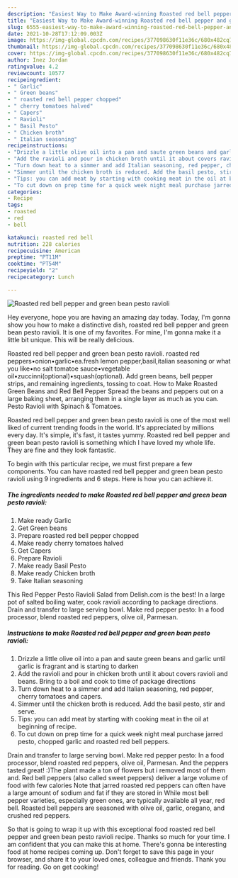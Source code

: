 ```yaml
---
description: "Easiest Way to Make Award-winning Roasted red bell pepper and green bean pesto ravioli"
title: "Easiest Way to Make Award-winning Roasted red bell pepper and green bean pesto ravioli"
slug: 6555-easiest-way-to-make-award-winning-roasted-red-bell-pepper-and-green-bean-pesto-ravioli
date: 2021-10-28T17:12:09.003Z
image: https://img-global.cpcdn.com/recipes/377098630f11e36c/680x482cq70/roasted-red-bell-pepper-and-green-bean-pesto-ravioli-recipe-main-photo.jpg
thumbnail: https://img-global.cpcdn.com/recipes/377098630f11e36c/680x482cq70/roasted-red-bell-pepper-and-green-bean-pesto-ravioli-recipe-main-photo.jpg
cover: https://img-global.cpcdn.com/recipes/377098630f11e36c/680x482cq70/roasted-red-bell-pepper-and-green-bean-pesto-ravioli-recipe-main-photo.jpg
author: Inez Jordan
ratingvalue: 4.2
reviewcount: 10577
recipeingredient:
- " Garlic"
- " Green beans"
- " roasted red bell pepper chopped"
- " cherry tomatoes halved"
- " Capers"
- " Ravioli"
- " Basil Pesto"
- " Chicken broth"
- " Italian seasoning"
recipeinstructions:
- "Drizzle a little olive oil into a pan and saute green beans and garlic until garlic is fragrant and is starting to darken"
- "Add the ravioli and pour in chicken broth until it about covers ravioli and beans. Bring to a boil and cook to time of package directions"
- "Turn down heat to a simmer and add Italian seasoning, red pepper, cherry tomatoes and capers."
- "Simmer until the chicken broth is reduced. Add the basil pesto, stir and serve."
- "Tips: you can add meat by starting with cooking meat in the oil at beginning of recipe."
- "To cut down on prep time for a quick week night meal purchase jarred pesto, chopped garlic and roasted red bell peppers."
categories:
- Recipe
tags:
- roasted
- red
- bell

katakunci: roasted red bell 
nutrition: 228 calories
recipecuisine: American
preptime: "PT11M"
cooktime: "PT54M"
recipeyield: "2"
recipecategory: Lunch

---
```



![Roasted red bell pepper and green bean pesto ravioli](https://img-global.cpcdn.com/recipes/377098630f11e36c/680x482cq70/roasted-red-bell-pepper-and-green-bean-pesto-ravioli-recipe-main-photo.jpg)

Hey everyone, hope you are having an amazing day today. Today, I'm gonna show you how to make a distinctive dish, roasted red bell pepper and green bean pesto ravioli. It is one of my favorites. For mine, I'm gonna make it a little bit unique. This will be really delicious.

Roasted red bell pepper and green bean pesto ravioli. roasted red peppers•onion•garlic•ea.fresh lemon pepper,basil,italian seasoning or what you like•no salt tomatoe sauce•vegetable oil•zuccinni(optional)•squash(optional). Add green beans, bell pepper strips, and remaining ingredients, tossing to coat. How to Make Roasted Green Beans and Red Bell Pepper Spread the beans and peppers out on a large baking sheet, arranging them in a single layer as much as you can. Pesto Ravioli with Spinach &amp; Tomatoes.

Roasted red bell pepper and green bean pesto ravioli is one of the most well liked of current trending foods in the world. It's appreciated by millions every day. It's simple, it's fast, it tastes yummy. Roasted red bell pepper and green bean pesto ravioli is something which I have loved my whole life. They are fine and they look fantastic.


To begin with this particular recipe, we must first prepare a few components. You can have roasted red bell pepper and green bean pesto ravioli using 9 ingredients and 6 steps. Here is how you can achieve it.

<!--inarticleads1-->

##### The ingredients needed to make Roasted red bell pepper and green bean pesto ravioli:

1. Make ready  Garlic
1. Get  Green beans
1. Prepare  roasted red bell pepper chopped
1. Make ready  cherry tomatoes halved
1. Get  Capers
1. Prepare  Ravioli
1. Make ready  Basil Pesto
1. Make ready  Chicken broth
1. Take  Italian seasoning


This Red Pepper Pesto Ravioli Salad from Delish.com is the best! In a large pot of salted boiling water, cook ravioli according to package directions. Drain and transfer to large serving bowl. Make red pepper pesto: In a food processor, blend roasted red peppers, olive oil, Parmesan. 

<!--inarticleads2-->

##### Instructions to make Roasted red bell pepper and green bean pesto ravioli:

1. Drizzle a little olive oil into a pan and saute green beans and garlic until garlic is fragrant and is starting to darken
1. Add the ravioli and pour in chicken broth until it about covers ravioli and beans. Bring to a boil and cook to time of package directions
1. Turn down heat to a simmer and add Italian seasoning, red pepper, cherry tomatoes and capers.
1. Simmer until the chicken broth is reduced. Add the basil pesto, stir and serve.
1. Tips: you can add meat by starting with cooking meat in the oil at beginning of recipe.
1. To cut down on prep time for a quick week night meal purchase jarred pesto, chopped garlic and roasted red bell peppers.


Drain and transfer to large serving bowl. Make red pepper pesto: In a food processor, blend roasted red peppers, olive oil, Parmesan. And the peppers tasted great! :)The plant made a ton of flowers but i removed most of them and. Red bell peppers (also called sweet peppers) deliver a large volume of food with few calories Note that jarred roasted red peppers can often have a large amount of sodium and fat if they are stored in While most bell pepper varieties, especially green ones, are typically available all year, red bell. Roasted bell peppers are seasoned with olive oil, garlic, oregano, and crushed red peppers. 

So that is going to wrap it up with this exceptional food roasted red bell pepper and green bean pesto ravioli recipe. Thanks so much for your time. I am confident that you can make this at home. There's gonna be interesting food at home recipes coming up. Don't forget to save this page in your browser, and share it to your loved ones, colleague and friends. Thank you for reading. Go on get cooking!
